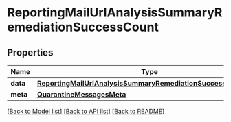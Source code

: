 # ReportingMailUrlAnalysisSummaryRemediationSuccessCount

## Properties
Name | Type | Description | Notes
------------ | ------------- | ------------- | -------------
**data** | [**ReportingMailUrlAnalysisSummaryRemediationSuccessCountData**](ReportingMailUrlAnalysisSummaryRemediationSuccessCountData.md) |  | [optional] 
**meta** | [**QuarantineMessagesMeta**](QuarantineMessagesMeta.md) |  | [optional] 

[[Back to Model list]](../README.md#documentation-for-models) [[Back to API list]](../README.md#documentation-for-api-endpoints) [[Back to README]](../README.md)

